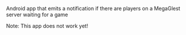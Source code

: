 Android app that emits a notification if there are players on a
MegaGlest server waiting for a game

Note: This app does not work yet!
